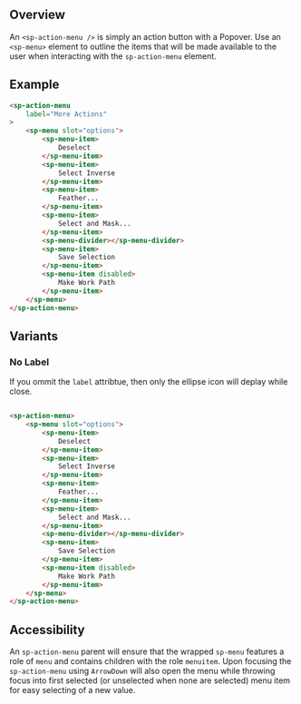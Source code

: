 ## Overview

An `<sp-action-menu />` is simply an action button with a Popover. Use an `<sp-menu>` element to outline the items that will be made available to the user when interacting with the `sp-action-menu` element.

## Example

<!-- prettier-ignore -->
```html
<sp-action-menu
    label="More Actions"
>
    <sp-menu slot="options">
        <sp-menu-item>
            Deselect
        </sp-menu-item>
        <sp-menu-item>
            Select Inverse
        </sp-menu-item>
        <sp-menu-item>
            Feather...
        </sp-menu-item>
        <sp-menu-item>
            Select and Mask...
        </sp-menu-item>
        <sp-menu-divider></sp-menu-divider>
        <sp-menu-item>
            Save Selection
        </sp-menu-item>
        <sp-menu-item disabled>
            Make Work Path
        </sp-menu-item>
    </sp-menu>
</sp-action-menu>
```

## Variants

### No Label

If you ommit the `label` attribtue, then only the ellipse icon will deplay while close.

<!-- prettier-ignore -->
```html

<sp-action-menu>
    <sp-menu slot="options">
        <sp-menu-item>
            Deselect
        </sp-menu-item>
        <sp-menu-item>
            Select Inverse
        </sp-menu-item>
        <sp-menu-item>
            Feather...
        </sp-menu-item>
        <sp-menu-item>
            Select and Mask...
        </sp-menu-item>
        <sp-menu-divider></sp-menu-divider>
        <sp-menu-item>
            Save Selection
        </sp-menu-item>
        <sp-menu-item disabled>
            Make Work Path
        </sp-menu-item>
    </sp-menu>
</sp-action-menu>
```

## Accessibility

An `sp-action-menu` parent will ensure that the wrapped `sp-menu` features a role of `menu` and contains children with the role `menuitem`. Upon focusing the `sp-action-menu` using `ArrowDown` will also open the menu while throwing focus into first selected (or unselected when none are selected) menu item for easy selecting of a new value.
